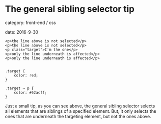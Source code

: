 <h1 id="issue">The general sibling selector tip</h1>

<div class="meta">
<p>category: front-end / css</p>
<p>date: 2016-9-30</p>
</div>

    <p>the line above is not selected</p>
    <p>the line above is not selected</p>
    <p class="target">I'm the one</p>
    <p>only the line underneath is affected</p>
    <p>only the line underneath is affected</p>


	.target {
		color: red;
	}

	.target ~ p {
		color: #62acff;
	}

Just a small tip, as you can see above, the general sibling selector selects all elements that are siblings of a specified element. But, it only selects the ones that are underneath the targeting element, but not the ones above.

